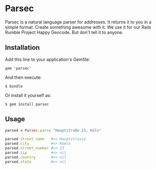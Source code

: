 # Parsec

Parsec is a natural language parser for addresses. It returns it to you in a simple format.
Create something awesome with it.
We use it for our Rails Rumble Project Happy Geocode. But don't tell it to anyone.

## Installation

Add this line to your application's Gemfile:

    gem 'parsec'

And then execute:

    $ bundle

Or install it yourself as:

    $ gem install parsec

## Usage

```ruby
parsed = Parsec.parse "Hauptstraße 23, Köln"

parsed.street_name   #=> Hauptstrasse
parsed.city          #=> Koeln
parsed.street_number #=> 23
parsed.zip           #=> nil
parsed.country       #=> nil
parsed.state         #=> nil
```
